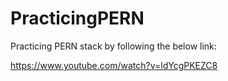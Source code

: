 # PracticingPERN

Practicing PERN stack by following the below link:

https://www.youtube.com/watch?v=ldYcgPKEZC8
